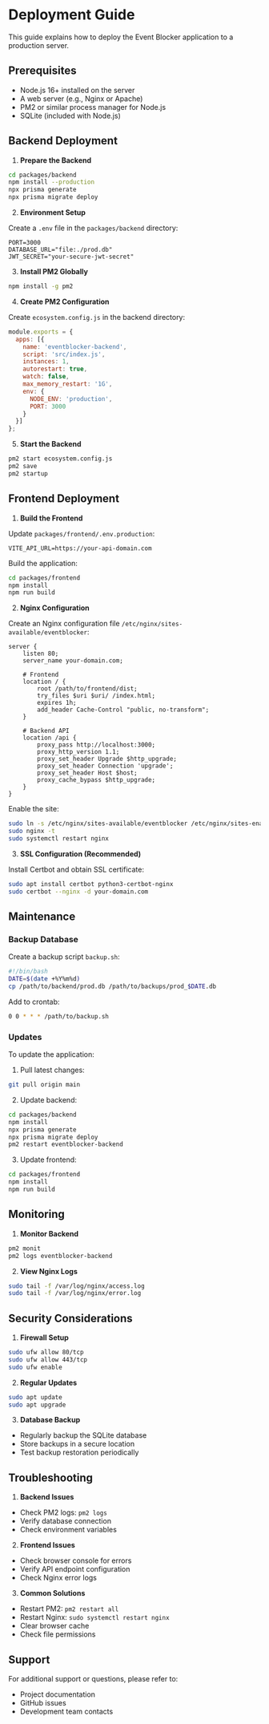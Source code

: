 # Deployment Guide

This guide explains how to deploy the Event Blocker application to a production server.

## Prerequisites

- Node.js 16+ installed on the server
- A web server (e.g., Nginx or Apache)
- PM2 or similar process manager for Node.js
- SQLite (included with Node.js)

## Backend Deployment

1. **Prepare the Backend**

```bash
cd packages/backend
npm install --production
npx prisma generate
npx prisma migrate deploy
```

2. **Environment Setup**

Create a `.env` file in the `packages/backend` directory:

```env
PORT=3000
DATABASE_URL="file:./prod.db"
JWT_SECRET="your-secure-jwt-secret"
```

3. **Install PM2 Globally**

```bash
npm install -g pm2
```

4. **Create PM2 Configuration**

Create `ecosystem.config.js` in the backend directory:

```javascript
module.exports = {
  apps: [{
    name: 'eventblocker-backend',
    script: 'src/index.js',
    instances: 1,
    autorestart: true,
    watch: false,
    max_memory_restart: '1G',
    env: {
      NODE_ENV: 'production',
      PORT: 3000
    }
  }]
};
```

5. **Start the Backend**

```bash
pm2 start ecosystem.config.js
pm2 save
pm2 startup
```

## Frontend Deployment

1. **Build the Frontend**

Update `packages/frontend/.env.production`:

```env
VITE_API_URL=https://your-api-domain.com
```

Build the application:

```bash
cd packages/frontend
npm install
npm run build
```

2. **Nginx Configuration**

Create an Nginx configuration file `/etc/nginx/sites-available/eventblocker`:

```nginx
server {
    listen 80;
    server_name your-domain.com;

    # Frontend
    location / {
        root /path/to/frontend/dist;
        try_files $uri $uri/ /index.html;
        expires 1h;
        add_header Cache-Control "public, no-transform";
    }

    # Backend API
    location /api {
        proxy_pass http://localhost:3000;
        proxy_http_version 1.1;
        proxy_set_header Upgrade $http_upgrade;
        proxy_set_header Connection 'upgrade';
        proxy_set_header Host $host;
        proxy_cache_bypass $http_upgrade;
    }
}
```

Enable the site:

```bash
sudo ln -s /etc/nginx/sites-available/eventblocker /etc/nginx/sites-enabled/
sudo nginx -t
sudo systemctl restart nginx
```

3. **SSL Configuration (Recommended)**

Install Certbot and obtain SSL certificate:

```bash
sudo apt install certbot python3-certbot-nginx
sudo certbot --nginx -d your-domain.com
```

## Maintenance

### Backup Database

Create a backup script `backup.sh`:

```bash
#!/bin/bash
DATE=$(date +%Y%m%d)
cp /path/to/backend/prod.db /path/to/backups/prod_$DATE.db
```

Add to crontab:

```bash
0 0 * * * /path/to/backup.sh
```

### Updates

To update the application:

1. Pull latest changes:
```bash
git pull origin main
```

2. Update backend:
```bash
cd packages/backend
npm install
npx prisma generate
npx prisma migrate deploy
pm2 restart eventblocker-backend
```

3. Update frontend:
```bash
cd packages/frontend
npm install
npm run build
```

## Monitoring

1. **Monitor Backend**
```bash
pm2 monit
pm2 logs eventblocker-backend
```

2. **View Nginx Logs**
```bash
sudo tail -f /var/log/nginx/access.log
sudo tail -f /var/log/nginx/error.log
```

## Security Considerations

1. **Firewall Setup**
```bash
sudo ufw allow 80/tcp
sudo ufw allow 443/tcp
sudo ufw enable
```

2. **Regular Updates**
```bash
sudo apt update
sudo apt upgrade
```

3. **Database Backup**
- Regularly backup the SQLite database
- Store backups in a secure location
- Test backup restoration periodically

## Troubleshooting

1. **Backend Issues**
- Check PM2 logs: `pm2 logs`
- Verify database connection
- Check environment variables

2. **Frontend Issues**
- Check browser console for errors
- Verify API endpoint configuration
- Check Nginx error logs

3. **Common Solutions**
- Restart PM2: `pm2 restart all`
- Restart Nginx: `sudo systemctl restart nginx`
- Clear browser cache
- Check file permissions

## Support

For additional support or questions, please refer to:
- Project documentation
- GitHub issues
- Development team contacts
